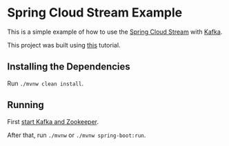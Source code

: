 # Spring Cloud Stream Example
This is a simple example of how to use the [Spring Cloud Stream](https://cloud.spring.io/spring-cloud-stream/) with [Kafka](https://kafka.apache.org/).

This project was built using [this](https://dzone.com/articles/spring-cloud-stream-with-kafka) tutorial.

## Installing the Dependencies
Run `./mvnw clean install`.

## Running
First [start Kafka and Zookeeper](http://kafka.apache.org/quickstart).

After that, run `./mvnw` or `./mvnw spring-boot:run`.